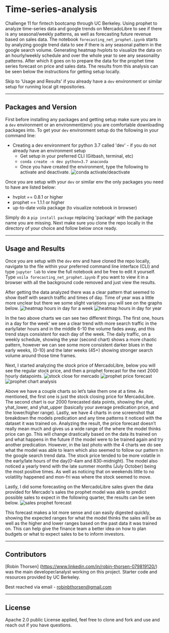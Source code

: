 # Time-series-analysis
Challenge 11 for fintech bootcamp through UC Berkeley. Using prophet to analyze time-series data and google trends on MercadoLibre to see if there is any seasonal/weekly patterns, as well as forecasting future revenue based on sales data. The notebook `forecasting_net_prophet.ipynb` starts by analyzing google trend data to see if there is any seasonal pattern in the google search volume. Generating heatmap hvplots to visualize the data on an hourly/weekly schedule and over the whole year to see any seasonality patterns. After which it goes on to prepare the data for the prophet time series forecast on price and sales data. The results from this analysis can be seen below the instructions for getting setup locally.

Skip to 'Usage and Results' if you already have a `dev` environment or similar setup for running local git repositories.

---

## Packages and Version

First before installing any packages and getting setup make sure you are in a `dev` environment or an environment(env) you are comfortable downloading packages into. 
To get your `dev` environment setup do the following in your command line:

- Creating a dev environment for python 3.7 called 'dev' - if you do not already have an environment setup 
    - Get setup in your preferred CLI (Gitbash, terminal, etc)
    - `conda create -n dev python=3.7 anaconda`
    - Once you have created the environment, type the following to activate and deactivate.
![conda activate/deactivate](./Images/anaconda_dev_env.png)

Once you are setup with your `dev` or similar env the only packages you need to have are listed below:

- hvplot == 0.8.1 or higher
- prophet == 1.1.1 or higher
- up-to-date voila package (to visualize notebook in browser)

Simply do a `pip install package` replacing 'package' with the package name you are missing. 
Next make sure you clone the repo locally in the directory of your choice and follow below once ready.

---

## Usage and Results

Once you are setup with the `dev` env and have cloned the repo locally, navigate to the file within your preferred command line interface (CLI) and type `jupyter lab` to view the full notebook and be free to edit it yourself. Type `voila forecasting_net_prophet.ipynb` if you want to view it in a browser with all the background code removed and just view the results.

After getting the data analyzed there was a clear pattern that seemed to show itself with search traffic and times of day. Time of year was a little more unclear but there we some slight variations you will see on the graphs below. 
![heatmap hours in day for a week](./Images/heatmap_hinday.png)
![heatmap hours in day for year](./Images/heatmap_hinweek.png)

In the two above charts we can see two different things. The first one, hours in a day for the week' we see a clear trend with more search traffic in the early/later hours and in the middle 6-10 the volume fades away, and this trend stays consistent for each day of the week. The daily traffic, on a weekly schedule, showing the year (second chart) shows a more chaotic pattern, however we can see some more consistent darker blues in the early weeks, (0-10) and the later weeks (45+) showing stronger search volume around those time frames. 

Next, I started analyzing the stock price of MercadoLibre, below you will see the regular stock price, and then a prophet forecast for the next 2000 hourly datapoints. 
![stock close for mercado](./Images/close.png)
![prophet price forecast](./Images/prophet_priceforecast.png)
![prophet chart analysis](./Images/prophet_chart_results.png)

Above we have a couple charts so let’s take them one at a time. As mentioned, the first one is just the stock closing price for MercadoLibre. The second chart is our 2000 forecasted data points, showing the yhat, yhat_lower, and yhat_upper (basically your average predication price, and the lower/higher range). Lastly, we have 4 charts in one screenshot that breakdown the models predication and any time patterns it noticed with the dataset it was trained on. Analyzing the result, the price forecast doesn’t really mean much and gives us a wide range of the where the model thinks price can go. This will change drastically based on the data its trained on and what happens in the future if the model were to be trained again and try another predication. However, in the last photo with the 4 charts we do see what the model was able to learn which also seemed to follow our pattern in the google search trend data. The stock price tended to be more volatile in the early/late hours of the day(0-4am and 830-midnight). The model also noticed a yearly trend with the late summer months (July October) being the most positive times. As well as noticing that on weekends little to no volatility happened and mon-fri was where the stock seemed to move.

Lastly, I did some forecasting on the MercadoLibre sales given the data provided for Mercado's sales the prophet model was able to predict possible sales to expect in the following quarter, the results can be seen below.
![sales prophet forecast](./Images/prophet_salesforecast.png)

This forecast makes a lot more sense and can easily digested quickly, showing the expected ranges for what the model thinks the sales will be as well as the higher and lower ranges based on the past data it was trained on. This can help give the finance team a better idea on how to plan budgets or what to expect sales to be to inform investors. 

---
## Contributors

[Robin Thorsen] (https://www.linkedin.com/in/robin-thorsen-079819120/) was the main developer/analyst working on this project. Starter code and resources provided by UC Berkeley.

Best reached via email - robinbthorsen@gmail.com

---

## License

Apache 2.0 public License applied, feel free to clone and fork and use and reach out if you have questions. 



